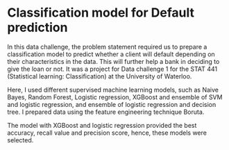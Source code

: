 # Classification model for Default prediction
In this data challenge, the problem statement required us to prepare a classification model to predict whether a client will default depending on their characteristics in the data. This will further help a bank in deciding to give the loan or not. It was a project for Data challenge 1 for the STAT 441 (Statistical learning: Classification) at the University of Waterloo.

Here, I used different supervised machine learning models, such as Naive Bayes, Random Forest, Logistic regression, XGBoost and ensemble of SVM and logistic regression, and  ensemble of logistic regression and decision tree. I prepared data using the feature engineering technique Boruta. 

The model with XGBoost and logistic regression provided the best accuracy, recall value and precision score, hence, these models were selected. 
